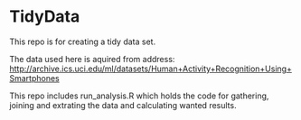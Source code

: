 TidyData
========

This repo is for creating a tidy data set.

The data used here is aquired from address: http://archive.ics.uci.edu/ml/datasets/Human+Activity+Recognition+Using+Smartphones

This repo includes run_analysis.R which holds the code for gathering, joining and extrating the data and calculating wanted results.
